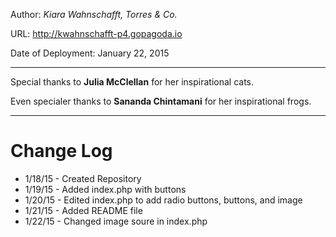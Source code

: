 Author: _Kiara Wahnschafft, Torres & Co._

URL: http://kwahnschafft-p4.gopagoda.io

Date of Deployment: January 22, 2015

___

Special thanks to **Julia McClellan** for her inspirational cats.

Even specialer thanks to **Sananda Chintamani** for her inspirational frogs.

___

# Change Log

+ 1/18/15 - Created Repository
+ 1/19/15 - Added index.php with buttons
+ 1/20/15 - Edited index.php to add radio buttons, buttons, and image
+ 1/21/15 - Added README file
+ 1/22/15 - Changed image soure in index.php
